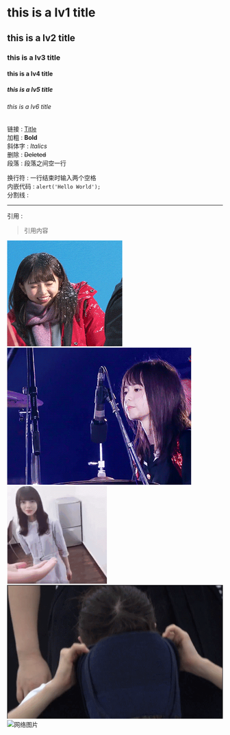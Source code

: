 # this is a lv1 title
## this is a lv2 title
### this is a lv3 title
#### this is a lv4 title
##### this is a lv5 title
###### this is a lv6 title

链接 : [Title](URL)  
加粗 : **Bold**  
斜体字 : *Italics*  
删除 : ~~Deleted~~  
段落 : 段落之间空一行

换行符 : 一行结束时输入两个空格    
内嵌代码 : `alert('Hello World');`  
分割线 : 
***
引用 :  
> 引用内容

![本地图片](test.gif)  
![本地图片](test2.gif)  
![本地图片](test3.gif)  
![本地图片](test4.gif)  
![网络图片](https://github.com/YuHang0121151624/Markdown-Editor-01/raw/master/img/cover.jpg)
